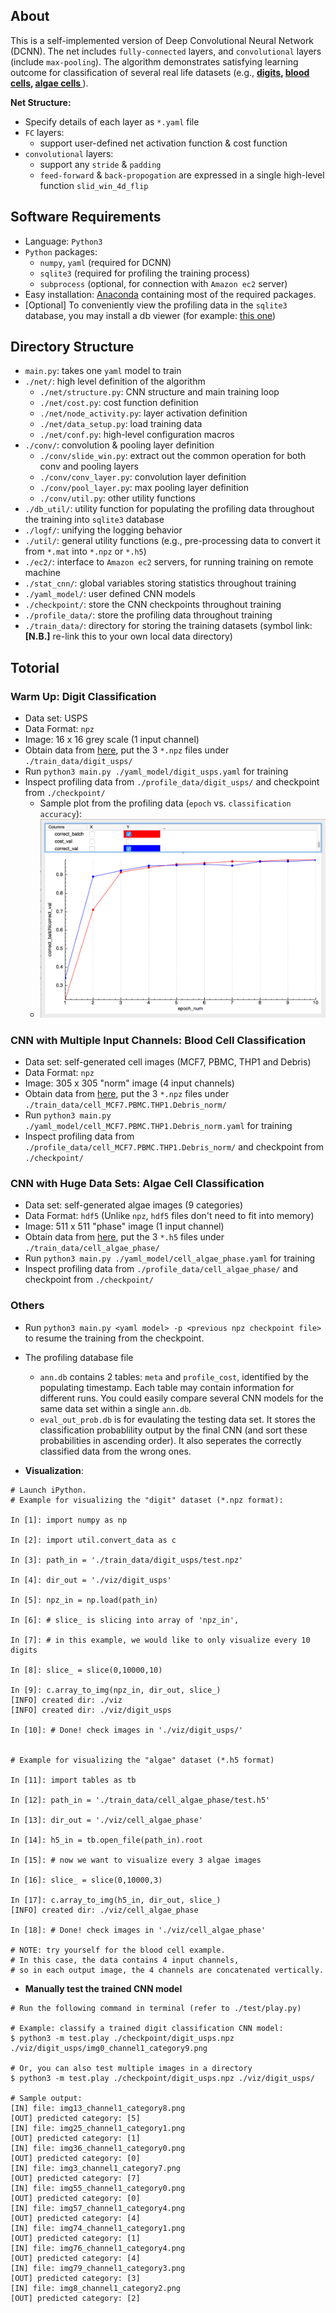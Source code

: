 ## About

This is a self-implemented version of Deep Convolutional Neural Network (DCNN). The net includes `fully-connected` layers, and `convolutional` layers (include `max-pooling`). The algorithm demonstrates satisfying learning outcome for classification of several real life datasets (e.g., **[digits](#digit_usps), [blood cells](#blood_cells), [algae cells ](#algae_cells)**).

**Net Structure:**

- Specify details of each layer as `*.yaml` file
- `FC` layers:
  - support user-defined net activation function & cost function
- `convolutional` layers:
  - support any `stride` & `padding`
  - `feed-forward` & `back-propogation` are expressed in a single high-level function `slid_win_4d_flip`


## Software Requirements
- Language: `Python3`
- `Python` packages: 
  - `numpy`, `yaml` (required for DCNN)
  - `sqlite3` (required for profiling the training process)
  - `subprocess` (optional, for connection with `Amazon ec2` server)
- Easy installation: [Anaconda](https://www.continuum.io/downloads) containing most of the required packages.
- [Optional] To conveniently view the profiling data in the `sqlite3` database, you may install a db viewer (for example: [this one](http://sqlitebrowser.org))


## Directory Structure

- `main.py`: takes one `yaml` model to train 
- `./net/`: high level definition of the algorithm
	- `./net/structure.py`: CNN structure and main training loop
	- `./net/cost.py`: cost function definition
	- `./net/node_activity.py`: layer activation definition
	- `./net/data_setup.py`: load training data
	- `./net/conf.py`: high-level configuration macros
- `./conv/`: convolution & pooling layer definition
	- `./conv/slide_win.py`: extract out the common operation for both conv and pooling layers
	- `./conv/conv_layer.py`: convolution layer definition
	- `./conv/pool_layer.py`: max pooling layer definition
	- `./conv/util.py`: other utility functions
- `./db_util/`: utility function for populating the profiling data throughout the training into `sqlite3` database
- `./logf/`: unifying the logging behavior
- `./util/`: general utility functions (e.g., pre-processing data to convert it from `*.mat` into `*.npz` or `*.h5`)
- `./ec2/`: interface to `Amazon ec2` servers, for running training on remote machine
- `./stat_cnn/`: global variables storing statistics throughout training
- `./yaml_model/`: user defined CNN models
- `./checkpoint/`: store the CNN checkpoints throughout training
- `./profile_data/`: store the profiling data throughout training
- `./train_data/`: directory for storing the training datasets (symbol link: **[N.B.]** re-link this to your own local data directory)

## Totorial

### Warm Up: Digit Classification <a name="digit_usps"></a>

- Data set: USPS
- Data Format: `npz`
- Image: 16 x 16 grey scale (1 input channel)
- Obtain data from [here](https://drive.google.com/open?id=0B3_QnE0SWYqPQktPNVFKajJLblk), put the 3 `*.npz` files under `./train_data/digit_usps/`
- Run `python3 main.py ./yaml_model/digit_usps.yaml` for training
- Inspect profiling data from `./profile_data/digit_usps/` and checkpoint from `./checkpoint/`
	- Sample plot from the profiling data (`epoch` vs. `classification accuracy`):
	- ![](./sample_plot.png)

### CNN with Multiple Input Channels: Blood Cell Classification <a name="blood_cells"></a>

- Data set: self-generated cell images (MCF7, PBMC, THP1 and Debris)
- Data Format: `npz`
- Image: 305 x 305 "norm" image (4 input channels)
- Obtain data from [here](https://drive.google.com/open?id=0B3_QnE0SWYqPUGVkempZa0FCSVk), put the 3 `*.npz` files under `./train_data/cell_MCF7.PBMC.THP1.Debris_norm/`
- Run `python3 main.py ./yaml_model/cell_MCF7.PBMC.THP1.Debris_norm.yaml` for training
- Inspect profiling data from `./profile_data/cell_MCF7.PBMC.THP1.Debris_norm/` and checkpoint from `./checkpoint/`


### CNN with Huge Data Sets: Algae Cell Classification <a name="algae_cells"></a>

- Data set: self-generated algae images (9 categories)
- Data Format: `hdf5` (Unlike `npz`, `hdf5` files don't need to fit into memory)
- Image: 511 x 511 "phase" image (1 input channel)
- Obtain data from [here](https://drive.google.com/open?id=0B3_QnE0SWYqPYU1ra3JHQ1Jfbjg), put the 3 `*.h5` files under `./train_data/cell_algae_phase/`
- Run `python3 main.py ./yaml_model/cell_algae_phase.yaml` for training
- Inspect profiling data from `./profile_data/cell_algae_phase/` and checkpoint from `./checkpoint/`

### Others
- Run `python3 main.py <yaml model> -p <previous npz checkpoint file>` to resume the training from the checkpoint.
- The profiling database file
	- `ann.db` contains 2 tables: `meta` and `profile_cost`, identified by the populating timestamp. Each table may contain information for different runs. You could easily compare several CNN models for the same data set within a single `ann.db`.
	- `eval_out_prob.db` is for evaulating the testing data set. It stores the classification probablility output by the final CNN (and sort these probabilities in ascending order). It also seperates the correctly classified data from the wrong ones. 

- **Visualization**:

```
# Launch iPython.
# Example for visualizing the "digit" dataset (*.npz format):

In [1]: import numpy as np

In [2]: import util.convert_data as c

In [3]: path_in = './train_data/digit_usps/test.npz'

In [4]: dir_out = './viz/digit_usps'

In [5]: npz_in = np.load(path_in)

In [6]: # slice_ is slicing into array of 'npz_in', 

In [7]: # in this example, we would like to only visualize every 10 digits

In [8]: slice_ = slice(0,10000,10)

In [9]: c.array_to_img(npz_in, dir_out, slice_)
[INFO] created dir: ./viz
[INFO] created dir: ./viz/digit_usps

In [10]: # Done! check images in './viz/digit_usps/'


# Example for visualizing the "algae" dataset (*.h5 format)

In [11]: import tables as tb

In [12]: path_in = './train_data/cell_algae_phase/test.h5'

In [13]: dir_out = './viz/cell_algae_phase'

In [14]: h5_in = tb.open_file(path_in).root

In [15]: # now we want to visualize every 3 algae images

In [16]: slice_ = slice(0,10000,3)

In [17]: c.array_to_img(h5_in, dir_out, slice_)
[INFO] created dir: ./viz/cell_algae_phase

In [18]: # Done! check images in './viz/cell_algae_phase'

# NOTE: try yourself for the blood cell example. 
# In this case, the data contains 4 input channels, 
# so in each output image, the 4 channels are concatenated vertically. 
```

- **Manually test the trained CNN model**

```
# Run the following command in terminal (refer to ./test/play.py)

# Example: classify a trained digit classification CNN model:
$ python3 -m test.play ./checkpoint/digit_usps.npz ./viz/digit_usps/img0_channel1_category9.png

# Or, you can also test multiple images in a directory
$ python3 -m test.play ./checkpoint/digit_usps.npz ./viz/digit_usps/

# Sample output:
[IN] file: img13_channel1_category8.png
[OUT] predicted category: [5]
[IN] file: img25_channel1_category1.png
[OUT] predicted category: [1]
[IN] file: img36_channel1_category0.png
[OUT] predicted category: [0]
[IN] file: img3_channel1_category7.png
[OUT] predicted category: [7]
[IN] file: img55_channel1_category0.png
[OUT] predicted category: [0]
[IN] file: img57_channel1_category4.png
[OUT] predicted category: [4]
[IN] file: img74_channel1_category1.png
[OUT] predicted category: [1]
[IN] file: img76_channel1_category4.png
[OUT] predicted category: [4]
[IN] file: img79_channel1_category3.png
[OUT] predicted category: [3]
[IN] file: img8_channel1_category2.png
[OUT] predicted category: [2]

```